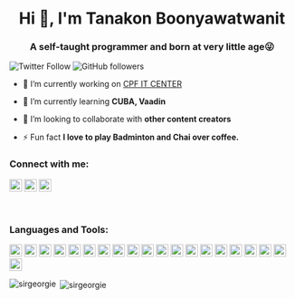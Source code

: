 <h1 align="center">Hi 👋, I'm Tanakon Boonyawatwanit</h1>
<h3 align="center">A self-taught programmer and born at very little age😜</h3>

![Twitter Follow](https://img.shields.io/twitter/follow/georgecrakr?label=georgecrakr&logo=twitter&style=for-the-badge)
![GitHub followers](https://img.shields.io/github/followers/sirgeorgie?logo=GitHub&style=for-the-badge)

- 🔭 I’m currently working on [CPF IT CENTER](https://www.cpfworldwide.com/th/home)

- 🌱 I’m currently learning **CUBA, Vaadin**

- 👯 I’m looking to collaborate with **other content creators**

- ⚡ Fun fact **I love to play Badminton and Chai over coffee.**

### Connect with me:

<a href="https://www.facebook.com/sirgeorgiez/" target="blank"><img src="https://cdn.jsdelivr.net/npm/simple-icons@3.0.1/icons/facebook.svg" alt="sirgeorgiez" height="22" width="22" /></a>
<a href="https://linkedin.com/in/tanakon-boonyawatwanit" target="blank"><img src="https://cdn.jsdelivr.net/npm/simple-icons@3.0.1/icons/linkedin.svg" alt="tanakon-boonyawatwanit" height="22" width="22" /></a>
<a href="https://www.youtube.com/channel/UCJWYyMot6Wd5csJZG8Idf5w" target="blank"><img src="https://cdn.jsdelivr.net/npm/simple-icons@3.0.1/icons/youtube.svg" alt="Georgie Palen" height="22" width="22" /></a>


<br />

### Languages and Tools:

<p align="left"><img src="https://www.vectorlogo.zone/logos/java/java-icon.svg" alt="java" width="22" height="22"/> 
<img src="https://devicon.dev/devicon.git/icons/csharp/csharp-original.svg" alt="csharp" width="22" height="22"/> 
<img src="https://devicon.dev/devicon.git/icons/html5/html5-original.svg" alt="html5" width="22" height="22"/> 
<img src="https://devicon.dev/devicon.git/icons/css3/css3-original.svg" alt="ccs3" width="22" height="22"/> 
<img src="https://devicon.dev/devicon.git/icons/php/php-original.svg" alt="php" width="22" height="22"/> 
<img src="https://devicon.dev/devicon.git/icons/dot-net/dot-net-original-wordmark.svg" alt="dotnet" width="22" height="22"/> 
<img src="https://devicon.dev/devicon.git/icons/android/android-original-wordmark.svg" alt="android" width="22" height="22"/> 
<img src="https://www.vectorlogo.zone/logos/dartlang/dartlang-icon.svg" alt="dart" width="22" height="22"/> 
<img src="https://www.vectorlogo.zone/logos/figma/figma-icon.svg" alt="figma" width="22" height="22"/> 
<img src="https://www.vectorlogo.zone/logos/flutterio/flutterio-icon.svg" alt="flutter" width="22" height="22"/> 
<img src="https://www.vectorlogo.zone/logos/git-scm/git-scm-icon.svg" alt="git" width="22" height="22"/> 
<img src="https://devicon.dev/devicon.git/icons/jetbrains/jetbrains-original.svg" alt="jetbrains" width="22" height="22"/> 
<img src="https://devicon.dev/devicon.git/icons/intellij/intellij-original.svg" alt="intellij" width="22" height="22"/> 
<img src="https://devicon.dev/devicon.git/icons/visualstudio/visualstudio-plain.svg" alt="visualstudio" width="22" height="22"/> 
<img src="https://devicon.dev/devicon.git/icons/docker/docker-original-wordmark.svg" alt="docker" width="22" height="22"/> 
<img src="https://devicons.github.io/devicon/devicon.git/icons/linux/linux-original.svg" alt="linux" width="22" height="22"/> 
<img src="https://devicons.github.io/devicon/devicon.git/icons/mysql/mysql-original-wordmark.svg" alt="mysql" width="22" height="22"/> 
<img src="https://devicons.github.io/devicon/devicon.git/icons/postgresql/postgresql-original-wordmark.svg" alt="postgresql" width="22" height="22"/> 
<img src="https://devicons.github.io/devicon/devicon.git/icons/oracle/oracle-original.svg" alt="oracle" width="22" height="22"/> 
<img src="https://devicons.github.io/devicon/devicon.git/icons/python/python-original.svg" alt="python" width="22" height="22"/></p>

<p><img align="left" src="https://github-readme-stats.vercel.app/api/top-langs/?username=sirgeorgie&layout=compact&hide=html" alt="sirgeorgie" /></p>

<p>&nbsp;<img align="center" src="https://github-readme-stats.vercel.app/api?username=sirgeorgie&show_icons=true" alt="sirgeorgie" /></p>


